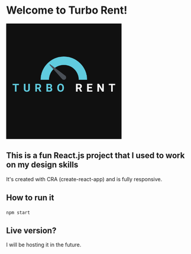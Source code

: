 # Welcome to Turbo Rent!

<img src="./src/images/turbo_rent.png" alt="Turbo Rent logo" height="312"/>

## This is a fun React.js project that I used to work on my design skills

It's created with CRA (create-react-app) and is fully responsive.

## How to run it

`npm start`

## Live version?

I will be hosting it in the future.
